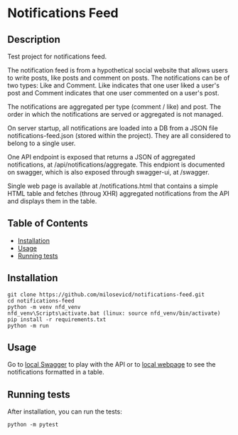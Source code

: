 # Notifications Feed

## Description

Test project for notifications feed.

The notification feed is from a hypothetical social website that allows users to write posts, like posts and comment on posts. The notifications can be of two types: Like and Comment. Like indicates that one user liked a user's post and Comment indicates that one user commented on a user's post.

The notifications are aggregated per type (comment / like) and post. The order in which the notifications are served or aggregated is not managed.

On server startup, all notifications are loaded into a DB from a JSON file notifications-feed.json (stored within the project). They are all considered to belong to a single user.

One API endpoint is exposed that returns a JSON of aggregated notifications, at /api/notifications/aggregate. This endpiont is documented on swagger, which is also exposed through swagger-ui, at /swagger.

Single web page is available at /notifications.html that contains a simple HTML table and fetches (throug XHR) aggregated notifications from the API and displays them in the table.

## Table of Contents

- [Installation](#installation)
- [Usage](#usage)
- [Running tests](#running-tests)

## Installation

```
git clone https://github.com/milosevicd/notifications-feed.git
cd notifications-feed
python -m venv nfd_venv
nfd_venv\Scripts\activate.bat (linux: source nfd_venv/bin/activate)
pip install -r requirements.txt
python -m run
```

## Usage

Go to [local Swagger](http://127.0.0.1:5000/swagger/) to play with the API or to [local webpage](http://127.0.0.1:5000/notifications.html) to see the notifications formatted in a table.

## Running tests

After installation, you can run the tests:
```
python -m pytest
```
